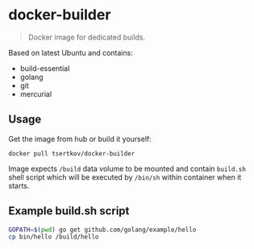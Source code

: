 # docker-builder

> Docker image for dedicated builds.

Based on latest Ubuntu and contains:
- build-essential
- golang
- git
- mercurial

## Usage

Get the image from hub or build it yourself:

`docker pull tsertkov/docker-builder`

Image expects `/build` data volume to be mounted and contain `build.sh` shell script which will be executed by `/bin/sh` within container when it starts.

## Example build.sh script

```sh
GOPATH=$(pwd) go get github.com/golang/example/hello
cp bin/hello /build/hello
```
